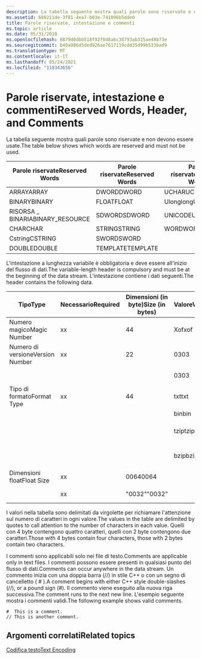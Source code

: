 ```yaml
---
description: La tabella seguente mostra quali parole sono riservate e non devono essere usate.
ms.assetid: 680211de-3f81-4ea7-b03e-741096b5dde0
title: Parole riservate, intestazione e commenti
ms.topic: article
ms.date: 05/31/2018
ms.openlocfilehash: 8879d0dbb518f92f0d8a6c38793ab315ae48b73e
ms.sourcegitcommit: b40a986d5ded926ae7617119cdd35d99b533bad9
ms.translationtype: MT
ms.contentlocale: it-IT
ms.lasthandoff: 05/24/2021
ms.locfileid: "110343656"
---
```

# <a name="reserved-words-header-and-comments"></a><span data-ttu-id="46ca7-103">Parole riservate, intestazione e commenti</span><span class="sxs-lookup"><span data-stu-id="46ca7-103">Reserved Words, Header, and Comments</span></span>

<span data-ttu-id="46ca7-104">La tabella seguente mostra quali parole sono riservate e non devono essere usate.</span><span class="sxs-lookup"><span data-stu-id="46ca7-104">The table below shows which words are reserved and must not be used.</span></span>

| <span data-ttu-id="46ca7-105">Parole riservate</span><span class="sxs-lookup"><span data-stu-id="46ca7-105">Reserved Words</span></span> | <span data-ttu-id="46ca7-106">Parole riservate</span><span class="sxs-lookup"><span data-stu-id="46ca7-106">Reserved Words</span></span> | <span data-ttu-id="46ca7-107">Parole riservate</span><span class="sxs-lookup"><span data-stu-id="46ca7-107">Reserved Words</span></span>|
|------------------|----------|-----------|
| <span data-ttu-id="46ca7-108">ARRAY</span><span class="sxs-lookup"><span data-stu-id="46ca7-108">ARRAY</span></span>            | <span data-ttu-id="46ca7-109">DWORD</span><span class="sxs-lookup"><span data-stu-id="46ca7-109">DWORD</span></span>    | <span data-ttu-id="46ca7-110">UCHAR</span><span class="sxs-lookup"><span data-stu-id="46ca7-110">UCHAR</span></span>     |
| <span data-ttu-id="46ca7-111">BINARY</span><span class="sxs-lookup"><span data-stu-id="46ca7-111">BINARY</span></span>           | <span data-ttu-id="46ca7-112">FLOAT</span><span class="sxs-lookup"><span data-stu-id="46ca7-112">FLOAT</span></span>    | <span data-ttu-id="46ca7-113">Ulonglong</span><span class="sxs-lookup"><span data-stu-id="46ca7-113">ULONGLONG</span></span> |
| <span data-ttu-id="46ca7-114">RISORSA \_ BINARIA</span><span class="sxs-lookup"><span data-stu-id="46ca7-114">BINARY\_RESOURCE</span></span> | <span data-ttu-id="46ca7-115">SDWORD</span><span class="sxs-lookup"><span data-stu-id="46ca7-115">SDWORD</span></span>   | <span data-ttu-id="46ca7-116">UNICODE</span><span class="sxs-lookup"><span data-stu-id="46ca7-116">UNICODE</span></span>   |
| <span data-ttu-id="46ca7-117">CHAR</span><span class="sxs-lookup"><span data-stu-id="46ca7-117">CHAR</span></span>             | <span data-ttu-id="46ca7-118">STRING</span><span class="sxs-lookup"><span data-stu-id="46ca7-118">STRING</span></span>   | <span data-ttu-id="46ca7-119">WORD</span><span class="sxs-lookup"><span data-stu-id="46ca7-119">WORD</span></span>      |
| <span data-ttu-id="46ca7-120">Cstring</span><span class="sxs-lookup"><span data-stu-id="46ca7-120">CSTRING</span></span>          | <span data-ttu-id="46ca7-121">SWORD</span><span class="sxs-lookup"><span data-stu-id="46ca7-121">SWORD</span></span>    |           |
| <span data-ttu-id="46ca7-122">DOUBLE</span><span class="sxs-lookup"><span data-stu-id="46ca7-122">DOUBLE</span></span>           | <span data-ttu-id="46ca7-123">TEMPLATE</span><span class="sxs-lookup"><span data-stu-id="46ca7-123">TEMPLATE</span></span> |           |



 

<span data-ttu-id="46ca7-124">L'intestazione a lunghezza variabile è obbligatoria e deve essere all'inizio del flusso di dati.</span><span class="sxs-lookup"><span data-stu-id="46ca7-124">The variable-length header is compulsory and must be at the beginning of the data stream.</span></span> <span data-ttu-id="46ca7-125">L'intestazione contiene i dati seguenti.</span><span class="sxs-lookup"><span data-stu-id="46ca7-125">The header contains the following data.</span></span>



| <span data-ttu-id="46ca7-126">Tipo</span><span class="sxs-lookup"><span data-stu-id="46ca7-126">Type</span></span>           | <span data-ttu-id="46ca7-127">Necessario</span><span class="sxs-lookup"><span data-stu-id="46ca7-127">Required</span></span> | <span data-ttu-id="46ca7-128">Dimensioni (in byte)</span><span class="sxs-lookup"><span data-stu-id="46ca7-128">Size (in bytes)</span></span> | <span data-ttu-id="46ca7-129">Valore</span><span class="sxs-lookup"><span data-stu-id="46ca7-129">Value</span></span> | <span data-ttu-id="46ca7-130">Descrizione</span><span class="sxs-lookup"><span data-stu-id="46ca7-130">Description</span></span>                  |
|----------------|----------|-----------------|-------|------------------------------|
| <span data-ttu-id="46ca7-131">Numero magico</span><span class="sxs-lookup"><span data-stu-id="46ca7-131">Magic Number</span></span>   | <span data-ttu-id="46ca7-132">x</span><span class="sxs-lookup"><span data-stu-id="46ca7-132">x</span></span>        | <span data-ttu-id="46ca7-133">4</span><span class="sxs-lookup"><span data-stu-id="46ca7-133">4</span></span>               | <span data-ttu-id="46ca7-134">Xof</span><span class="sxs-lookup"><span data-stu-id="46ca7-134">xof</span></span>   |                              |
| <span data-ttu-id="46ca7-135">Numero di versione</span><span class="sxs-lookup"><span data-stu-id="46ca7-135">Version Number</span></span> | <span data-ttu-id="46ca7-136">x</span><span class="sxs-lookup"><span data-stu-id="46ca7-136">x</span></span>        | <span data-ttu-id="46ca7-137">2</span><span class="sxs-lookup"><span data-stu-id="46ca7-137">2</span></span>               | <span data-ttu-id="46ca7-138">03</span><span class="sxs-lookup"><span data-stu-id="46ca7-138">03</span></span>    | <span data-ttu-id="46ca7-139">Versione principale 3</span><span class="sxs-lookup"><span data-stu-id="46ca7-139">Major version 3</span></span>              |
|                |          |                 | <span data-ttu-id="46ca7-140">03</span><span class="sxs-lookup"><span data-stu-id="46ca7-140">03</span></span>    | <span data-ttu-id="46ca7-141">Versione secondaria 3</span><span class="sxs-lookup"><span data-stu-id="46ca7-141">Minor version 3</span></span>              |
| <span data-ttu-id="46ca7-142">Tipo di formato</span><span class="sxs-lookup"><span data-stu-id="46ca7-142">Format Type</span></span>    | <span data-ttu-id="46ca7-143">x</span><span class="sxs-lookup"><span data-stu-id="46ca7-143">x</span></span>        | <span data-ttu-id="46ca7-144">4</span><span class="sxs-lookup"><span data-stu-id="46ca7-144">4</span></span>               | <span data-ttu-id="46ca7-145">txt</span><span class="sxs-lookup"><span data-stu-id="46ca7-145">txt</span></span>   | <span data-ttu-id="46ca7-146">File di testo</span><span class="sxs-lookup"><span data-stu-id="46ca7-146">Text File</span></span>                    |
|                |          |                 | <span data-ttu-id="46ca7-147">bin</span><span class="sxs-lookup"><span data-stu-id="46ca7-147">bin</span></span>   | <span data-ttu-id="46ca7-148">File binario</span><span class="sxs-lookup"><span data-stu-id="46ca7-148">Binary file</span></span>                  |
|                |          |                 | <span data-ttu-id="46ca7-149">tzip</span><span class="sxs-lookup"><span data-stu-id="46ca7-149">tzip</span></span>  | <span data-ttu-id="46ca7-150">File di testo compresso MSZip</span><span class="sxs-lookup"><span data-stu-id="46ca7-150">MSZip compressed text file</span></span>   |
|                |          |                 | <span data-ttu-id="46ca7-151">bzip</span><span class="sxs-lookup"><span data-stu-id="46ca7-151">bzip</span></span>  | <span data-ttu-id="46ca7-152">File binario compresso MSZip</span><span class="sxs-lookup"><span data-stu-id="46ca7-152">MSZip compressed binary file</span></span> |
| <span data-ttu-id="46ca7-153">Dimensioni float</span><span class="sxs-lookup"><span data-stu-id="46ca7-153">Float Size</span></span>     | <span data-ttu-id="46ca7-154">x</span><span class="sxs-lookup"><span data-stu-id="46ca7-154">x</span></span>        | <span data-ttu-id="46ca7-155">0064</span><span class="sxs-lookup"><span data-stu-id="46ca7-155">0064</span></span>            |       | <span data-ttu-id="46ca7-156">Float a 64 bit</span><span class="sxs-lookup"><span data-stu-id="46ca7-156">64-bit floats</span></span>                |
|                | <span data-ttu-id="46ca7-157">x</span><span class="sxs-lookup"><span data-stu-id="46ca7-157">x</span></span>        | <span data-ttu-id="46ca7-158">"0032"</span><span class="sxs-lookup"><span data-stu-id="46ca7-158">"0032"</span></span>          |       | <span data-ttu-id="46ca7-159">Float a 32 bit</span><span class="sxs-lookup"><span data-stu-id="46ca7-159">32-bit floats</span></span>                |



 

<span data-ttu-id="46ca7-160">I valori nella tabella sono delimitati da virgolette per richiamare l'attenzione sul numero di caratteri in ogni valore.</span><span class="sxs-lookup"><span data-stu-id="46ca7-160">The values in the table are delimited by quotes to call attention to the number of characters in each value.</span></span> <span data-ttu-id="46ca7-161">Quelli con 4 byte contengono quattro caratteri, quelli con 2 byte contengono due caratteri.</span><span class="sxs-lookup"><span data-stu-id="46ca7-161">Those with 4 bytes contain four characters, those with 2 bytes contain two characters.</span></span>

<span data-ttu-id="46ca7-162">I commenti sono applicabili solo nei file di testo.</span><span class="sxs-lookup"><span data-stu-id="46ca7-162">Comments are applicable only in text files.</span></span> <span data-ttu-id="46ca7-163">I commenti possono essere presenti in qualsiasi punto del flusso di dati.</span><span class="sxs-lookup"><span data-stu-id="46ca7-163">Comments can occur anywhere in the data stream.</span></span> <span data-ttu-id="46ca7-164">Un commento inizia con una doppia barra (//) in stile C++ o con un segno di cancelletto ( \# ).</span><span class="sxs-lookup"><span data-stu-id="46ca7-164">A comment begins with either C++ style double-slashes (//), or a pound sign (\#).</span></span> <span data-ttu-id="46ca7-165">Il commento viene eseguito alla nuova riga successiva.</span><span class="sxs-lookup"><span data-stu-id="46ca7-165">The comment runs to the next new line.</span></span> <span data-ttu-id="46ca7-166">L'esempio seguente mostra i commenti validi.</span><span class="sxs-lookup"><span data-stu-id="46ca7-166">The following example shows valid comments.</span></span>


```
#  This is a comment.
// This is another comment.
```



## <a name="related-topics"></a><span data-ttu-id="46ca7-167">Argomenti correlati</span><span class="sxs-lookup"><span data-stu-id="46ca7-167">Related topics</span></span>

<dl> <dt>

[<span data-ttu-id="46ca7-168">Codifica testo</span><span class="sxs-lookup"><span data-stu-id="46ca7-168">Text Encoding</span></span>](text-encoding.md)
</dt> </dl>

 

 



